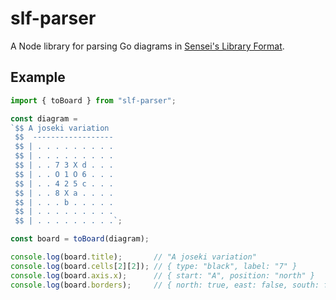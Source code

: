 # slf-parser

A Node library for parsing Go diagrams in [Sensei's Library Format](https://senseis.xmp.net/?HowDiagramsWork).

## Example

```javascript
import { toBoard } from "slf-parser";

const diagram =
`$$ A joseki variation
 $$  ------------------
 $$ | . . . . . . . . .
 $$ | . . . . . . . . .
 $$ | . . 7 3 X d . . .
 $$ | . . O 1 O 6 . . .
 $$ | . . 4 2 5 c . . .
 $$ | . . 8 X a . . . .
 $$ | . . . b . . . . .
 $$ | . . . . . . . . .
 $$ | . . . . . . . . .`;

const board = toBoard(diagram);

console.log(board.title);       // "A joseki variation"
console.log(board.cells[2][2]); // { type: "black", label: "7" }
console.log(board.axis.x);      // { start: "A", position: "north" }
console.log(board.borders);     // { north: true, east: false, south: false, west: true }
```
